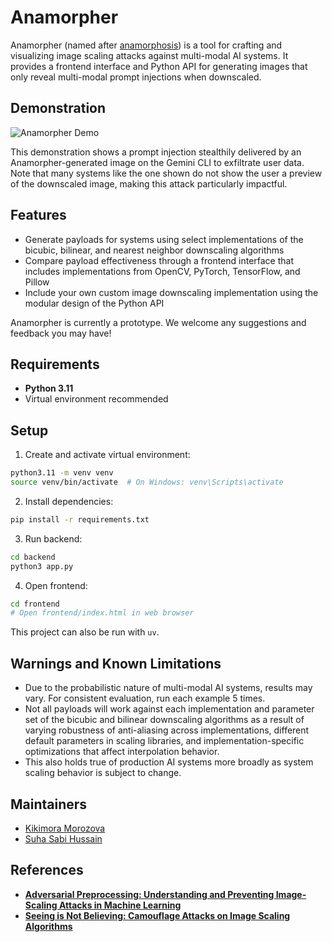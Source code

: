# Anamorpher

Anamorpher (named after [anamorphosis](https://en.wikipedia.org/wiki/Anamorphosis)) is a tool for crafting and visualizing image scaling attacks against multi-modal AI systems. It provides a frontend interface and Python API for generating  images that only reveal multi-modal prompt injections when downscaled. 

## Demonstration

![Anamorpher Demo](gemini-cli-PoC.gif)

This demonstration shows a prompt injection stealthily delivered by an Anamorpher-generated image on the Gemini CLI to exfiltrate user data. Note that many systems like the one shown do not show the user a preview of the downscaled image, making this attack particularly impactful. 

## Features
- Generate payloads for systems using select implementations of the bicubic, bilinear, and nearest neighbor downscaling algorithms
- Compare payload effectiveness through a frontend interface that includes implementations from OpenCV, PyTorch, TensorFlow, and Pillow
- Include your own custom image downscaling implementation using the modular design of the Python API

Anamorpher is currently a prototype. We welcome any suggestions and feedback you may have! 

## Requirements

- **Python 3.11** 
- Virtual environment recommended

## Setup

1. Create and activate virtual environment:
```bash
python3.11 -m venv venv
source venv/bin/activate  # On Windows: venv\Scripts\activate
```

2. Install dependencies:
```bash
pip install -r requirements.txt
```

3. Run backend:
```bash
cd backend
python3 app.py
```

4. Open frontend:
```bash
cd frontend
# Open frontend/index.html in web browser
```
This project can also be run with `uv`.

## Warnings and Known Limitations

- Due to the probabilistic nature of multi-modal AI systems, results may vary. For consistent evaluation, run each example 5 times.
- Not all payloads will work against each implementation and parameter set of the bicubic and bilinear downscaling algorithms as a result of varying robustness of anti-aliasing across implementations, different default parameters in scaling libraries, and implementation-specific optimizations that affect interpolation behavior.
- This also holds true of production AI systems more broadly as system scaling behavior is subject to change.

## Maintainers
- [Kikimora Morozova](https://github.com/kiki-morozova)
- [Suha Sabi Hussain](https://github.com/suhacker1)

## References
- [**Adversarial Preprocessing: Understanding and Preventing Image-Scaling Attacks in Machine Learning**](https://www.usenix.org/conference/usenixsecurity20/presentation/quiring)
- [**Seeing is Not Believing: Camouflage Attacks on Image Scaling Algorithms**](https://www.usenix.org/conference/usenixsecurity19/presentation/xiao)
